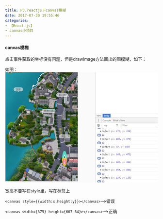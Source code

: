 ```yaml
---
title: P3.reactjs下canvas模糊
date: 2017-07-30 19:55:46
categories:
- 【React.js】
- canvas小项目
---
```


<!--more-->

#### canvas模糊

点击事件获取的坐标没有问题，但是drawImage方法画出的图模糊，如下：

如图：![](/assets/rj/9.png)

宽高不要写在style里，写在标签上

`<canvas style={{width:x,height:y}}></canvas>`-->错误

`<canvas width={375} height={667-64}></canvas>`-->正确



